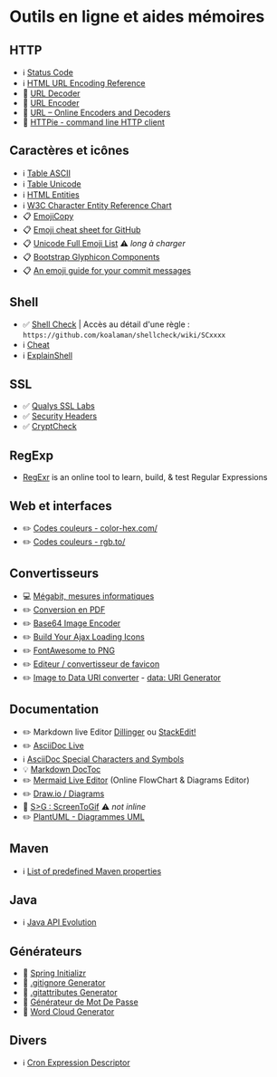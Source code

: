 # Outils en ligne et aides mémoires

## HTTP

* :information_source: [Status Code](https://fr.wikipedia.org/wiki/Liste_des_codes_HTTP#Codes_d'%C3%A9tat)
* :information_source: [HTML URL Encoding Reference](https://www.w3schools.com/tags/ref_urlencode.asp)
* :wrench: [URL Decoder](https://www.urldecoder.org/)
* :wrench: [URL Encoder](https://www.urlencoder.org/)
* :wrench: [URL – Online Encoders and Decoders](http://url-encode.online-domain-tools.com/)
* :wrench: [HTTPie - command line HTTP client](https://httpie.org/run)

## Caractères et icônes

* :information_source: [Table ASCII](https://fr.wikipedia.org/wiki/American_Standard_Code_for_Information_Interchange#Description)
* :information_source: [Table Unicode](https://fr.wikipedia.org/wiki/Table_des_caract%C3%A8res_Unicode_(0000-0FFF)#Contr%C3%B4les_C0_et_latin_de_base)
* :information_source: [HTML Entities](https://www.w3schools.com/html/html_entities.asp)
* :information_source: [W3C Character Entity Reference Chart](https://dev.w3.org/html5/html-author/charref)
* :clipboard: [EmojiCopy](https://www.emojicopy.com/)
* :clipboard: [Emoji cheat sheet for GitHub](https://www.webpagefx.com/tools/emoji-cheat-sheet/)
* :clipboard: [Unicode Full Emoji List](http://unicode.org/emoji/charts/full-emoji-list.html) :warning: _long à charger_
* :clipboard: [Bootstrap Glyphicon Components](https://www.w3schools.com/bootstrap/bootstrap_ref_comp_glyphs.asp)
* :clipboard: [An emoji guide for your commit messages](https://gitmoji.carloscuesta.me/)

## Shell

* :white_check_mark: [Shell Check](https://www.shellcheck.net/) | Accès au détail d'une règle :  `https://github.com/koalaman/shellcheck/wiki/SCxxxx`
* :information_source: [Cheat](https://cheat.sh/)
* :information_source: [ExplainShell](https://explainshell.com/)

## SSL

* :white_check_mark: [Qualys SSL Labs](https://www.ssllabs.com/ssltest/analyze.html?d=github.com&hideResults=on)
* :white_check_mark: [Security Headers](https://securityheaders.com/?q=github.com&followRedirects=on)
* :white_check_mark: [CryptCheck](https://tls.imirhil.fr/https/github.com)

## RegExp

* [RegExr](https://regexr.com/) is an online tool to learn, build, & test Regular Expressions

## Web et interfaces

* :pencil2: [Codes couleurs - color-hex.com/](https://www.color-hex.com/color/fe7d37)
* :pencil2: [Codes couleurs - rgb.to/](https://rgb.to/)

## Convertisseurs

* :computer: [Mégabit, mesures informatiques](https://www.convertworld.com/fr/mesures-informatiques/megabit.html)
* :pencil2: [Conversion en PDF](https://www.conv2pdf.com/)
* :pencil2: [Base64 Image Encoder](https://www.base64-image.de/)
* :pencil2: [Build Your Ajax Loading Icons](https://loading.io/)
* :pencil2: [FontAwesome to PNG](http://fa2png.io/r/font-awesome/)
* :pencil2: [Editeur / convertisseur de favicon](http://www.xiconeditor.com/)
* :pencil2: [Image to Data URI converter](https://ezgif.com/image-to-datauri) - [data: URI Generator](https://dopiaza.org/tools/datauri/index.php)

## Documentation

* :pencil2: Markdown live Editor [Dillinger](https://dillinger.io/) ou [StackEdit!](https://stackedit.io/app#)
* :pencil2: [AsciiDoc Live](https://asciidoclive.com/edit/scratch/1)
* :information_source: [AsciiDoc Special Characters and Symbols](https://docs.antora.org/antora/1.0/asciidoc/special-characters-and-symbols/)
* :bulb: [Markdown DocToc](https://github.com/thlorenz/doctoc)
* :pencil2: [Mermaid Live Editor](https://mermaidjs.github.io/mermaid-live-editor/) (Online FlowChart & Diagrams Editor)
* :pencil2: [Draw.io / Diagrams](https://www.draw.io/)
* :wrench: [S>G : ScreenToGif](https://www.screentogif.com/?l=fr_fr) :warning: _not inline_
* :pencil2: [PlantUML - Diagrammes UML](http://plantuml.com/fr/)

## Maven

* :information_source: [List of predefined Maven properties](https://github.com/cko/predefined_maven_properties/blob/master/README.md)

## Java

* :information_source: [Java API Evolution](https://github.com/marchof/java-almanac/tree/master/doc)

## Générateurs

* :wrench: [Spring Initializr](https://start.spring.io/)
* :wrench: [.gitignore Generator](https://www.gitignore.io/)
* :wrench: [.gitattributes Generator](https://gitattributes.io/)
* :wrench: [Générateur de Mot De Passe](https://www.motdepasse.xyz/)
* :wrench: [Word Cloud Generator](https://www.jasondavies.com/wordcloud/)

## Divers

* :information_source: [Cron Expression Descriptor](https://cronexpressiondescriptor.azurewebsites.net/)
